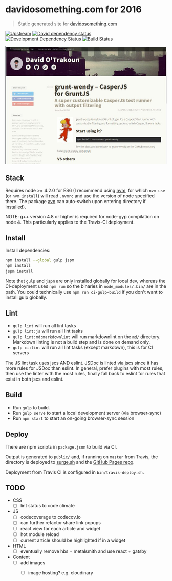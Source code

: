 # davidosomething.com for 2016

> Static generated site for [davidosomething.com]

[![Upstream][upstreamBadge]][upstreamLink]
[![David dependency status][davidBadge]][davidLink]
[![Development Dependency Status][davidDevBadge]][davidDevLink]
[![Build Status][travisDevBadge]][travisLink]

[![screenshot][screenshot]][screenshot]

## Stack

Requires node >= 4.2.0 for ES6 (I recommend using [nvm], for which `nvm use`
(or `nvm install`) will read `.nvmrc` and use the version of node specified
there. The package [avn] can auto-switch upon entering directory if installed).

NOTE: g++ version 4.8 or higher is required for node-gyp compilation on node 4.
This particularly applies to the Travis-CI deployment.

## Install

Install dependencies:

```bash
npm install --global gulp jspm
npm install
jspm install
```

Note that `gulp` and `jspm` are only installed globally for local dev, whereas
the CI-deployment uses `npm run` so the binaries in `node_modules/.bin/` are in
the path. You could technically use `npm run ci-gulp-build` if you don't want
to install gulp globally.

## Lint

- `gulp lint` will run all lint tasks
- `gulp lint:js` will run all lint tasks
- `gulp lint:md:markdownlint` will run markdownlint on the `md/` directory.
  Markdown linting is not a build step and is done on demand only.
- `gulp ci:lint` will run all lint tasks (except markdown), this is for CI
  servers

The JS lint task uses jscs AND eslint. JSDoc is linted via jscs since it has
more rules for JSDoc than eslint. In general, prefer plugins with most rules,
then use the linter with the most rules, finally fall back to eslint for rules
that exist in both jscs and eslint.

## Build

- Run `gulp` to build.
- Run `gulp serve` to start a local development server (via browser-sync)
- Run `npm start` to start an on-going browser-sync session

## Deploy

There are npm scripts in `package.json` to build via CI.

Output is generated to `public/` and, if running on `master` from Travis,
the directory is deployed to [surge.sh] and the [GitHub Pages repo].

Deployment from Travis CI is configured in `bin/travis-deploy.sh`.

## TODO

- CSS
    - [ ] lint status to code climate
- JS
    - [ ] codecoverage to codecov.io
    - [ ] can further refactor share link popups
    - [ ] react view for each article and widget
    - [ ] hot module reload
    - [ ] current article should be highlighted if in a widget
- HTML
    - [ ] eventually remove hbs + metalsmith and use react + gatsby
- Content
    - [ ] add images
        - [ ] image hosting? e.g. cloudinary


[davidosomething.com]: https://davidosomething.com
[davidBadge]:    https://david-dm.org/davidosomething/16.davidosomething.com.png?theme=shields.io
[davidLink]:     https://david-dm.org/davidosomething/16.davidosomething.com#info=dependencies
[davidDevBadge]: https://david-dm.org/davidosomething/16.davidosomething.com/dev-status.png?theme=shields.io
[davidDevLink]:  https://david-dm.org/davidosomething/16.davidosomething.com#info=devDependencies
[upstreamBadge]: https://img.shields.io/badge/upstream-GitHub-lightgrey.svg
[upstreamLink]:  https://github.com/davidosomething/16.davidosomething.com
[travisDevBadge]: https://travis-ci.org/davidosomething/16.davidosomething.com.svg?branch=dev
[travisLink]: https://travis-ci.org/davidosomething/16.davidosomething.com
[screenshot]:    https://raw.githubusercontent.com/davidosomething/16.davidosomething.com/dev/meta/screenshot.jpg
[nvm]: https://github.com/creationix/nvm
[avn]: https://github.com/wbyoung/avn
[surge.sh]: https://surge.sh/
[GitHub Pages repo]: https://github.com/davidosomething/davidosomething.github.io


